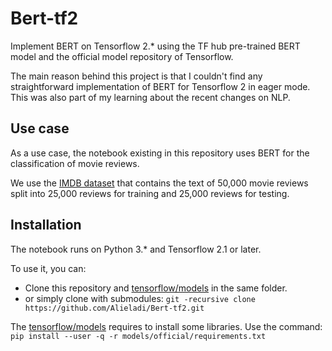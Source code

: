 # Bert-tf2
Implement BERT on Tensorflow 2.* using the TF hub pre-trained BERT model and the official model repository of Tensorflow.

The main reason behind this project is that I couldn't find any straightforward implementation of BERT for Tensorflow 2 in eager mode. This was also part of my learning about the recent changes on NLP.

## Use case
As a use case, the notebook existing in this repository uses BERT for the classification of movie reviews.

We use the [IMDB dataset](https://www.tensorflow.org/api_docs/python/tf/keras/datasets/imdb) that contains the text of 50,000 movie reviews split into 25,000 reviews for training and 25,000 reviews for testing.

## Installation
The notebook runs on Python 3.* and Tensorflow 2.1 or later.

To use it, you can:
- Clone this repository and [tensorflow/models](https://github.com/tensorflow/models) in the same folder.
- or simply clone with submodules: `git -recursive clone https://github.com/Alieladi/Bert-tf2.git`

The [tensorflow/models](https://github.com/tensorflow/models) requires to install some libraries. Use the command: `pip install --user -q -r models/official/requirements.txt`
